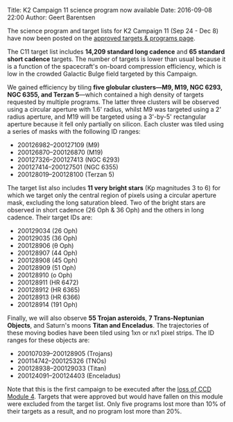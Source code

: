 Title: K2 Campaign 11 science program now available
Date: 2016-09-08 22:00
Author: Geert Barentsen

The science program and target lists for K2 Campaign 11 (Sep 24 - Dec 8)
have now been posted on the [approved targets & programs page](k2-approved-programs.html#campaign-11).

The C11 target list includes <b>14,209 standard long cadence</b> and <b>65 standard short cadence</b> targets.
The number of targets is lower than usual because it is a function of the spacecraft's on-board compression efficiency, which is low in the crowded Galactic Bulge field targeted by this Campaign.

We gained efficiency by tiling <b>five globular clusters—M9, M19, NGC 6293, NGC 6355, and Terzan 5</b>—which contained a high density of targets requested by multiple programs.
The latter three clusters will be observed using a circular aperture with 1.6' radius, whilst M9 was targeted using a 2' radius aperture, and M19 will be targeted using a 3'-by-5' rectangular aperture because it fell only partially on silicon.
Each cluster was tiled using a series of masks with the following ID ranges:  
<ul>
<li>200126982–200127109 (M9)</li>
<li>200126870–200126870 (M19)</li>
<li>200127326–200127413 (NGC 6293)</li>
<li>200127414–200127501 (NGC 6355)</li>
<li>200128019–200128100 (Terzan 5)</li>
</ul>

The target list also includes <b>11 very bright stars</b> (Kp magnitudes 3 to 6) for which we target only the central region of pixels using a circular aperture mask, excluding the long saturation bleed.
Two of the bright stars are observed in short cadence (26 Oph &amp; 36 Oph) and
the others in long cadence. Their target IDs are:
<ul>
<li>200129034 (26 Oph)</li>
<li>200129035 (36 Oph)</li>
<li>200128906 (θ Oph)</li>
<li>200128907 (44 Oph)</li>
<li>200128908 (45 Oph)</li>
<li>200128909 (51 Oph)</li>
<li>200128910 (ο Oph)</li>
<li>200128911 (HR 6472)</li>
<li>200128912 (HR 6365)</li>
<li>200128913 (HR 6366)</li>
<li>200128914 (191 Oph)</li>
</ul>

Finally, we will also observe <b>55 Trojan asteroids</b>, <b>7 Trans-Neptunian Objects</b>, and Saturn's moons <b>Titan and Enceladus</b>.
The trajectories of these moving bodies have been tiled using 1xn or nx1 pixel strips. The ID ranges for these objects are:
<ul>
<li>200107039–200128905 (Trojans)</li>
<li>200114742–200125326 (TNOs)</li>
<li>200128938–200129033 (Titan)</li>
<li>200124091–200124403 (Enceladus)</li>
</ul>

Note that this is the first campaign to be executed after the <a href='/retirement-of-ccd-module-4-confirmed.html'>loss of CCD Module 4</a>.
Targets that were approved but would have fallen on this module were excluded from the target list.
Only five programs lost more than 10% of their targets as a result,
and no program lost more than 20%.
